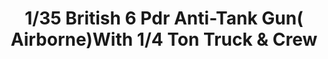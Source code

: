 ---
layout: product
title: "1/35 British 6 Pdr Anti-Tank Gun( Airborne)With 1/4 Ton Truck & Crew"
price: "TBA" 
desc: "Maketa"
img_path: "/assets/img/BRNC35170.webp"
brand: "Bronco"
available: false
special_offer: false
new: false
soon: false
cat: "010000"
subcat: "015800"
subsubcat: "0N/A"
sifra: "BRNC35170"
popular: false
spec: false
---